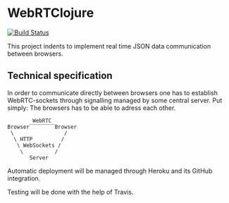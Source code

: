 # WebRTClojure

[![Build Status](https://travis-ci.org/Rovanion/WebRTClojure.svg?branch=master)](https://travis-ci.org/Rovanion/WebRTClojure)

This project indents to implement real time JSON data communication between browsers.


## Technical specification

In order to communicate directly between browsers one has to establish WebRTC-sockets through signalling managed by some central server. Put simply: The browsers has to be able to adress each other.

```
        WebRTC
Browser‾‾‾‾‾‾‾‾Browser
 \                /
  \ HTTP         /
   \ WebSockets /
    \          /
       Server
```

Automatic deployment will be managed through Heroku and its GitHub integration.

Testing will be done with the help of Travis.
